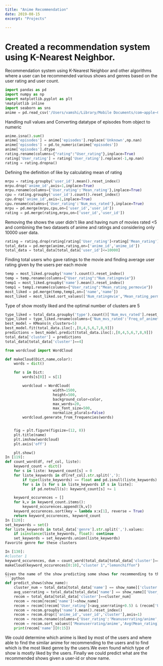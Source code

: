 ```yaml
---
title: "Anime Recommendation"
date: 2019-08-15
excerpt: "Projects"

---
```


# Created a recommendation system using K-Nearest Neighbor.

Recommendation system using K-Nearest Neighbor and other algorithms where a user can be recommended various shows and genres based on the user rating and user count.


```python
import pandas as pd
import numpy as np
import matplotlib.pyplot as plt
%matplotlib inline
import seaborn as sns
anime = pd.read_csv('/Users/vamshi/Library/Mobile Documents/com~apple~CloudDocs/anime.csv')
```

Handling null values and Converting datatype of episodes from object to numeric
```python
anime.isna().sum()
anime['episodes'] = anime['episodes'].replace('Unknown',np.nan)
anime['episodes'] = pd.to_numeric(anime['episodes'])
anime['episodes'].dtype
rating.rename(columns={"rating":"User_rating"},inplace=True)
rating['User_rating'] = rating['User_rating'].replace(-1,np.nan)
rating = rating.dropna()
```

Defining the definition of like by calculating mean of rating
```python
mrpu = rating.groupby('user_id').mean().reset_index()
mrpu.drop('anime_id',axis=1,inplace=True)
mrpu.rename(columns={'User_rating':'Mean_rating'},inplace=True)
cpu = rating.groupby('user_id').count().reset_index()
cpu.drop('anime_id',axis=1,inplace=True)
cpu.rename(columns={'User_rating':'Num_mvs_rated'},inplace=True)
mrpu = pd.merge(mrpu,cpu,on=['user_id','user_id'])
rating = pd.merge(rating,mrpu,on=['user_id','user_id'])
```

Removing the shows the user didn't like and having num of movies rated <5 and combining the two datasets of anime and ratings
and considering only 10000 user data.
```python
rating = rating.drop(rating[rating['User_rating']<rating['Mean_rating']].index)
total_data = pd.merge(anime,rating,on=['anime_id','anime_id'])
total_data = total_data[total_data['user_id']<=10000]
```

Finding total users who gave ratings to the movie and finding average user rating given by the users per each movie
```python
temp = most_liked.groupby('name').count().reset_index()
temp = temp.rename(columns={"User_rating":"Num_ratingmvie"})
temp1 = most_liked.groupby('name').mean().reset_index()
temp1 = temp1.rename(columns={"User_rating":"Mean_rating_permovie"})
most_liked = pd.merge(temp,temp1,on=['name','name'])
most_liked = most_liked.sort_values(['Num_ratingmvie','Mean_rating_permovie'],ascending=[False,False])
```

Type of show mostly liked and the optimal number of clusters are 5
```python
type_liked = total_data.groupby('type').count()['Num_mvs_rated'].reset_index()
type_liked = type_liked.rename(columns={'Num_mvs_rated':'Freq_of_animetype'})
best_model = KMeans(n_clusters=5)
best_model.fit(total_data.iloc[:,[0,4,5,6,7,8,9]])
predictions = best_model.predict(total_data.iloc[:,[0,4,5,6,7,8,9]])
total_data['cluster'] = predictions
total_data[total_data['cluster']==4]
```
```python
from wordcloud import WordCloud

def makeCloud(Dict,name,color):
    words = dict()

    for s in Dict:
        words[s[0]] = s[1]

        wordcloud = WordCloud(
                      width=1500,
                      height=500,
                      background_color=color,
                      max_words=20,
                      max_font_size=500,
                      normalize_plurals=False)
        wordcloud.generate_from_frequencies(words)


    fig = plt.figure(figsize=(12, 8))
    plt.title(name)
    plt.imshow(wordcloud)
    plt.axis('off')

    plt.show()
In [119]:
def count_word(df, ref_col, liste):
    keyword_count = dict()
    for s in liste: keyword_count[s] = 0
    for liste_keywords in df[ref_col].str.split(','):        
        if type(liste_keywords) == float and pd.isnull(liste_keywords): continue        
        for s in [s for s in liste_keywords if s in liste]:
            if pd.notnull(s): keyword_count[s] += 1

    keyword_occurences = []
    for k,v in keyword_count.items():
        keyword_occurences.append([k,v])
    keyword_occurences.sort(key = lambda x:x[1], reverse = True)
    return keyword_occurences, keyword_count
In [120]:
set_keywords = set()
for liste_keywords in total_data['genre'].str.split(',').values:
    if isinstance(liste_keywords, float): continue  
    set_keywords = set_keywords.union(liste_keywords)
Favorite genre for these clusters

In [130]:
#cluster 1
keyword_occurences, dum = count_word(total_data[total_data['cluster']==0], 'genre', set_keywords)
makeCloud(keyword_occurences[0:10],"cluster 1","lemonchiffon")

Given the name of the show predicting some shows for recommending to the user
```python
def predict_shows(show_name):
    cluster_num = total_data[total_data['name'] == show_name]['cluster'].unique()[0]
    avg_userrating = total_data[total_data['name'] == show_name]['User_rating'].mean()
    recom = total_data[total_data['cluster']==cluster_num]
    recom = recom[recom['name']!=show_name]
    recom = recom[(recom['User_rating']<avg_userrating+0.5) & (recom['User_rating']>=avg_userrating-0.5)]
    recom = recom.groupby('name').mean().reset_index()
    recom = recom.drop(['anime_id','user_id','cluster'],axis=1)
    recom = recom.rename(columns={'User_rating':'Meanuserrating/anime','Mean_rating':'Avg(Mean_rating)/anime','Num_mvs_rated':'Avg(Num_mvs_rated)/anime'})
    recom = recom.sort_values(['Meanuserrating/anime','Avg(Mean_rating)/anime','Avg(Num_mvs_rated)/anime'],ascending=[False,True,False])
    print(recom['name'][0:15])
```

We could determine which anime is liked by most of the users and where able to find the similar anime for recommending to the users and to find which is the most liked genre by the users.We even found which type of show is mostly liked by the users.
Finally we could predict what are the recommended shows given a user-id or show name.
